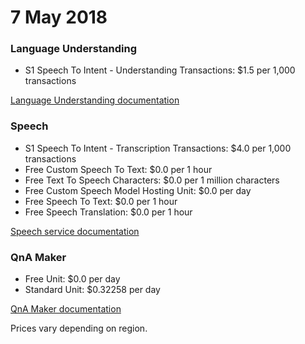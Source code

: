 # 7 May 2018

### Language Understanding

- S1 Speech To Intent - Understanding Transactions: $1.5 per 1,000 transactions

[Language Understanding documentation](https://learn.microsoft.com/en-us/azure/cognitive-services/language-service/)

### Speech

- S1 Speech To Intent - Transcription Transactions: $4.0 per 1,000 transactions
- Free Custom Speech To Text: $0.0 per 1 hour
- Free Text To Speech Characters: $0.0 per 1 million characters
- Free Custom Speech Model Hosting Unit: $0.0 per day
- Free Speech To Text: $0.0 per 1 hour
- Free Speech Translation: $0.0 per 1 hour

[Speech service documentation](https://learn.microsoft.com/en-us/azure/ai-services/speech-service/)

### QnA Maker

- Free Unit: $0.0 per day
- Standard Unit: $0.32258 per day

[QnA Maker documentation](https://learn.microsoft.com/en-us/azure/cognitive-services/qnamaker/)

Prices vary depending on region.